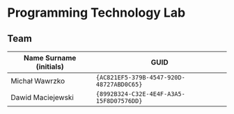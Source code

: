 # Programming Technology Lab

## Team

| Name Surname (initials) | GUID                                     |
| ----------------------- | ---------------------------------------- |
| Michał Wawrzko          | `{AC821EF5-379B-4547-920D-48727ABD0C65}` |
| Dawid Maciejewski       | `{8992B324-C32E-4E4F-A3A5-15F8D07576DD}` |
